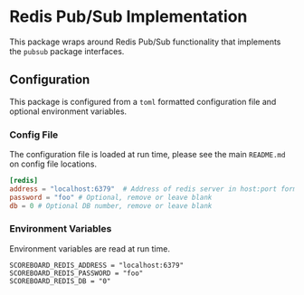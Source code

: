 # Redis Pub/Sub Implementation

This package wraps around Redis Pub/Sub functionality that implements the
`pubsub` package interfaces.

## Configuration

This package is configured from a `toml` formatted configuration file and
optional environment variables.

### Config File

The configuration file is loaded at run time, please see the main `README.md`
on config file locations.

``` toml
[redis]
address = "localhost:6379"  # Address of redis server in host:port format
password = "foo" # Optional, remove or leave blank
db = 0 # Optional DB number, remove or leave blank
```

### Environment Variables

Environment variables are read at run time.

```
SCOREBOARD_REDIS_ADDRESS = "localhost:6379"
SCOREBOARD_REDIS_PASSWORD = "foo"
SCOREBOARD_REDIS_DB = "0"
```
